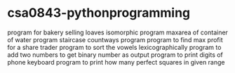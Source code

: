 # csa0843-pythonprogramming
program for bakery selling loaves
isomorphic program
maxarea of container of water program
staircase countways program
program to find max profit for a share trader
program to sort the vowels lexicographically
program to add two numbers to get binary number as output
program to print digits of phone keyboard 
program to print how many perfect squares in given range

